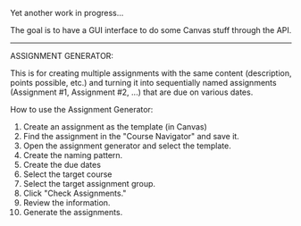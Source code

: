 Yet another work in progress...

The goal is to have a GUI interface to do some Canvas stuff through the API.

-----------
ASSIGNMENT GENERATOR:

This is for creating multiple assignments with the same content (description, points possible, etc.) and turning it into sequentially named assignments (Assignment #1, Assignment #2, ...) that are due on various dates.

How to use the Assignment Generator:
1) Create an assignment as the template (in Canvas)
2) Find the assignment in the "Course Navigator" and save it.
3) Open the assignment generator and select the template.
4) Create the naming pattern.
5) Create the due dates
6) Select the target course
7) Select the target assignment group.
8) Click "Check Assignments."
9) Review the information.
10) Generate the assignments.
